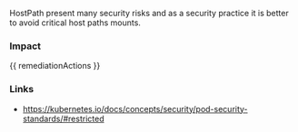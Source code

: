 
HostPath present many security risks and as a security practice it is better to avoid critical host paths mounts.

### Impact
<!-- Add Impact here -->

<!-- DO NOT CHANGE -->
{{ remediationActions }}

### Links
- https://kubernetes.io/docs/concepts/security/pod-security-standards/#restricted


